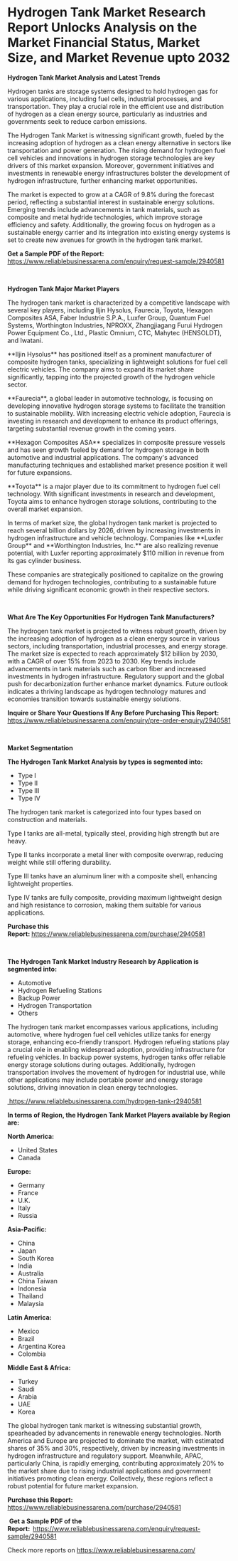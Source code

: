 <p><h1>Hydrogen Tank Market Research Report Unlocks Analysis on the Market Financial Status, Market Size, and Market Revenue upto 2032</h1></p><p><strong>Hydrogen Tank Market Analysis and Latest Trends</strong></p>
<p><p>Hydrogen tanks are storage systems designed to hold hydrogen gas for various applications, including fuel cells, industrial processes, and transportation. They play a crucial role in the efficient use and distribution of hydrogen as a clean energy source, particularly as industries and governments seek to reduce carbon emissions.</p><p>The Hydrogen Tank Market is witnessing significant growth, fueled by the increasing adoption of hydrogen as a clean energy alternative in sectors like transportation and power generation. The rising demand for hydrogen fuel cell vehicles and innovations in hydrogen storage technologies are key drivers of this market expansion. Moreover, government initiatives and investments in renewable energy infrastructures bolster the development of hydrogen infrastructure, further enhancing market opportunities.</p><p>The market is expected to grow at a CAGR of 9.8% during the forecast period, reflecting a substantial interest in sustainable energy solutions. Emerging trends include advancements in tank materials, such as composite and metal hydride technologies, which improve storage efficiency and safety. Additionally, the growing focus on hydrogen as a sustainable energy carrier and its integration into existing energy systems is set to create new avenues for growth in the hydrogen tank market.</p></p>
<p><strong>Get a Sample PDF of the Report:&nbsp;</strong> <a href="https://www.reliablebusinessarena.com/enquiry/request-sample/2940581?utm_campaign=3091&utm_medium=2&utm_source=Github&utm_content=ia&utm_term=15032025&utm_id=hydrogen-tank">https://www.reliablebusinessarena.com/enquiry/request-sample/2940581</a></p>
<p>&nbsp;</p>
<p><strong>Hydrogen Tank Major Market Players</strong></p>
<p><p>The hydrogen tank market is characterized by a competitive landscape with several key players, including Iljin Hysolus, Faurecia, Toyota, Hexagon Composites ASA, Faber Industrie S.P.A., Luxfer Group, Quantum Fuel Systems, Worthington Industries, NPROXX, Zhangjiagang Furui Hydrogen Power Equipment Co., Ltd., Plastic Omnium, CTC, Mahytec (HENSOLDT), and Iwatani. </p><p>**Iljin Hysolus** has positioned itself as a prominent manufacturer of composite hydrogen tanks, specializing in lightweight solutions for fuel cell electric vehicles. The company aims to expand its market share significantly, tapping into the projected growth of the hydrogen vehicle sector.</p><p>**Faurecia**, a global leader in automotive technology, is focusing on developing innovative hydrogen storage systems to facilitate the transition to sustainable mobility. With increasing electric vehicle adoption, Faurecia is investing in research and development to enhance its product offerings, targeting substantial revenue growth in the coming years.</p><p>**Hexagon Composites ASA** specializes in composite pressure vessels and has seen growth fueled by demand for hydrogen storage in both automotive and industrial applications. The company's advanced manufacturing techniques and established market presence position it well for future expansions.</p><p>**Toyota** is a major player due to its commitment to hydrogen fuel cell technology. With significant investments in research and development, Toyota aims to enhance hydrogen storage solutions, contributing to the overall market expansion.</p><p>In terms of market size, the global hydrogen tank market is projected to reach several billion dollars by 2026, driven by increasing investments in hydrogen infrastructure and vehicle technology. Companies like **Luxfer Group** and **Worthington Industries, Inc.** are also realizing revenue potential, with Luxfer reporting approximately $110 million in revenue from its gas cylinder business.</p><p>These companies are strategically positioned to capitalize on the growing demand for hydrogen technologies, contributing to a sustainable future while driving significant economic growth in their respective sectors.</p></p>
<p>&nbsp;</p>
<p><strong>What Are The Key Opportunities For Hydrogen Tank Manufacturers?</strong></p>
<p><p>The hydrogen tank market is projected to witness robust growth, driven by the increasing adoption of hydrogen as a clean energy source in various sectors, including transportation, industrial processes, and energy storage. The market size is expected to reach approximately $12 billion by 2030, with a CAGR of over 15% from 2023 to 2030. Key trends include advancements in tank materials such as carbon fiber and increased investments in hydrogen infrastructure. Regulatory support and the global push for decarbonization further enhance market dynamics. Future outlook indicates a thriving landscape as hydrogen technology matures and economies transition towards sustainable energy solutions.</p></p>
<p><strong>Inquire or Share Your Questions If Any Before Purchasing This Report:</strong> <a href="https://www.reliablebusinessarena.com/enquiry/pre-order-enquiry/2940581?utm_campaign=3091&utm_medium=2&utm_source=Github&utm_content=ia&utm_term=15032025&utm_id=hydrogen-tank">https://www.reliablebusinessarena.com/enquiry/pre-order-enquiry/2940581</a></p>
<p>&nbsp;</p>
<p><strong>Market Segmentation</strong></p>
<p><strong>The Hydrogen Tank Market Analysis by types is segmented into:</strong></p>
<p><ul><li>Type I</li><li>Type II</li><li>Type III</li><li>Type IV</li></ul></p>
<p><p>The hydrogen tank market is categorized into four types based on construction and materials. </p><p>Type I tanks are all-metal, typically steel, providing high strength but are heavy. </p><p>Type II tanks incorporate a metal liner with composite overwrap, reducing weight while still offering durability. </p><p>Type III tanks have an aluminum liner with a composite shell, enhancing lightweight properties. </p><p>Type IV tanks are fully composite, providing maximum lightweight design and high resistance to corrosion, making them suitable for various applications.</p></p>
<p><strong>Purchase this Report:&nbsp;</strong><a href="https://www.reliablebusinessarena.com/purchase/2940581?utm_campaign=3091&utm_medium=2&utm_source=Github&utm_content=ia&utm_term=15032025&utm_id=hydrogen-tank">https://www.reliablebusinessarena.com/purchase/2940581</a></p>
<p>&nbsp;</p>
<p><strong>The Hydrogen Tank Market Industry Research by Application is segmented into:</strong></p>
<p><ul><li>Automotive</li><li>Hydrogen Refueling Stations</li><li>Backup Power</li><li>Hydrogen Transportation</li><li>Others</li></ul></p>
<p><p>The hydrogen tank market encompasses various applications, including automotive, where hydrogen fuel cell vehicles utilize tanks for energy storage, enhancing eco-friendly transport. Hydrogen refueling stations play a crucial role in enabling widespread adoption, providing infrastructure for refueling vehicles. In backup power systems, hydrogen tanks offer reliable energy storage solutions during outages. Additionally, hydrogen transportation involves the movement of hydrogen for industrial use, while other applications may include portable power and energy storage solutions, driving innovation in clean energy technologies.</p></p>
<p><a href="https://www.reliablebusinessarena.com/hydrogen-tank-r2940581?utm_campaign=3091&utm_medium=2&utm_source=Github&utm_content=ia&utm_term=15032025&utm_id=hydrogen-tank">&nbsp;https://www.reliablebusinessarena.com/hydrogen-tank-r2940581</a></p>
<p><strong>In terms of Region, the Hydrogen Tank Market Players available by Region are:</strong></p>
<p>
    <p> <strong> North America: </strong>
        <ul>
            <li>United States</li>
            <li>Canada</li>
        </ul>
        </p> 
    <p> <strong> Europe: </strong>
        <ul>
            <li>Germany</li>
            <li>France</li>
            <li>U.K.</li>
            <li>Italy</li>
            <li>Russia</li>
        </ul>
        </p> 
    <p> <strong> Asia-Pacific: </strong>
        <ul>
            <li>China</li>
            <li>Japan</li>
            <li>South Korea</li>
            <li>India</li>
            <li>Australia</li>
            <li>China Taiwan</li>
            <li>Indonesia</li>
            <li>Thailand</li>
            <li>Malaysia</li>
        </ul>
        </p> 
    <p> <strong> Latin America: </strong>
        <ul>
            <li>Mexico</li>
            <li>Brazil</li>
            <li>Argentina Korea</li>
            <li>Colombia</li>
        </ul>
        </p> 
    <p> <strong> Middle East & Africa: </strong>
        <ul>
            <li>Turkey</li>
            <li>Saudi</li>
            <li>Arabia</li>
            <li>UAE</li>
            <li>Korea</li>
        </ul>
    </p>
    </p>
<p><p>The global hydrogen tank market is witnessing substantial growth, spearheaded by advancements in renewable energy technologies. North America and Europe are projected to dominate the market, with estimated shares of 35% and 30%, respectively, driven by increasing investments in hydrogen infrastructure and regulatory support. Meanwhile, APAC, particularly China, is rapidly emerging, contributing approximately 20% to the market share due to rising industrial applications and government initiatives promoting clean energy. Collectively, these regions reflect a robust potential for future market expansion.</p></p>
<p><strong>Purchase this Report: </strong><a href="https://www.reliablebusinessarena.com/purchase/2940581?utm_campaign=3091&utm_medium=2&utm_source=Github&utm_content=ia&utm_term=15032025&utm_id=hydrogen-tank">https://www.reliablebusinessarena.com/purchase/2940581</a></p>
<p>&nbsp;<strong>Get a Sample PDF of the Report:&nbsp;&nbsp;</strong><a href="https://www.reliablebusinessarena.com/enquiry/request-sample/2940581?utm_campaign=3091&utm_medium=2&utm_source=Github&utm_content=ia&utm_term=15032025&utm_id=hydrogen-tank">https://www.reliablebusinessarena.com/enquiry/request-sample/2940581</a></p>
<p><strong></strong></p>
<p>Check more reports on <a href="https://www.reliablebusinessarena.com/?utm_campaign=3091&utm_medium=2&utm_source=Github&utm_content=ia&utm_term=15032025&utm_id=hydrogen-tank">https://www.reliablebusinessarena.com/</a></p>